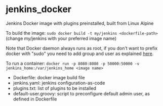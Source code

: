 # jenkins_docker
Jenkins Docker image with plugins preinstalled, built from Linux Alpine

To build the image:
`sudo docker build -t my/jenkins <dockerfile-path>`  (change my/jenkins with your preferred image name)

Note that Docker daemon always runs as root, if you don't want to prefix docker with "sudo" you need to add group and user as explained [here](https://docs.docker.com/engine/install/linux-postinstall/).

To run a container: 
`docker run -p 8080:8080 -p 50000:50000 -v jenkins_home:/var/jenkins_home <image name>`

- Dockerfile: docker image build file
- jenkins.yaml: jenkins configuration-as-code
- plugins.txt: list of plugins to be installed
- default-user.groovy: script to preconfigure default admin user, as defined in Dockerfile